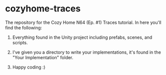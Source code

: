 # cozyhome-traces
The repository for the Cozy Home N64 (Ep. #1) Traces tutorial. In here you'll find the following:

1. Everything found in the Unity project including prefabs, scenes, and scripts.

2. I've given you a directory to write your implementations, it's found in the "Your Implementation" folder.

3. Happy coding :)
